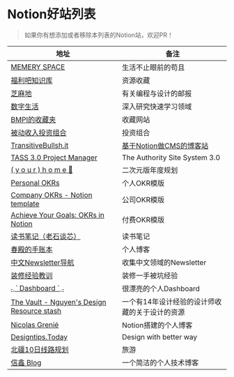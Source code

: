 # Notion好站列表

> 如果你有想添加或者移除本列表的Notion站，欢迎PR！

| 地址 | 备注 |
| --- | --- |
| [ MEMERY SPACE](https://www.notion.so/MEMERY-SPACE-29b45a5134d74892b755f4249c1b23fb) | 生活不止眼前的苟且 |
| [福利吧知识库](https://www.notion.so/b9f65669edc542c89d1e20e6c11bed99) | 资源收藏 |
| [芝麻地](https://www.notion.so/63b2e83003f240339ae065011afc88a0) | 有关编程与设计的邮报 |
| [数字生活](https://www.notion.so/b194e46214f043999a1f783761a46b2c) | 深入研究快速学习领域 |
| [BMPI的收藏夹](https://www.notion.so/mdw/a722ba82bf184833bb33628c85b18dae) | 收藏网站 |
| [被动收入投资组合](https://www.notion.so/mdw/e0ed086e701a4d0aaa4839d2c7aa62ea) | 投资组合 |
| [TransitiveBullsh.it](https://www.notion.so/TransitiveBullsh-it-78fc5a4b88d74b0e824e29407e9f1ec1) | [基于Notion做CMS的博客站](https://transitivebullsh.it/) |
| [TASS 3.0 Project Manager](https://www.notion.so/TASS-3-0-Project-Manager-efe172fb46d54d88a9a5876eeb7db3a3) | The Authority Site System 3.0 |
| [ ( y o u r )    h o m e  🌛](https://www.notion.so/y-o-u-r-h-o-m-e-1c5bb60c6e524322880972dcef04c56e) | 二次元版年度规划 |
| [Personal OKRs](https://www.notion.so/Personal-OKRs-202c39deed554e09b8ad36e1d5780af9) | 个人OKR模版 |
| [Company OKRs - Notion template](https://anotioneer.com/Company-OKRs-Notion-template-9e787e68ab9b4281ac29cf089494752e) | 公司OKR模版 |
| [Achieve Your Goals: OKRs in Notion](https://www.notion.vip/achieve-your-goals-okrs-in-notion/) | 付费OKR模版 |
| [读书笔记（老石谈芯）](https://www.notion.so/4a612dbc4ef54209ac489a05e29a6831) | 读书笔记 |
| [春殿的手账本](https://www.notion.so/5a23e43b26e64651be75a22693564ce3) | 个人博客 |
| [中文Newsletter导航](https://www.notion.so/Newsletter-68ee46c0a4574f659fb8a873ead438c6) | 收集中文领域的Newsletter |
| [装修经验教训](https://www.notion.so/66226e9a906740d9bb16914dd28577bb) | 装修一手被坑经验 |
| [˗ˏˋ Dashboard ´ˎ˗](https://www.notion.so/Dashboard-3640553b7c374504ba7c76350811097c) | 很漂亮的个人Dashboard |
| [The Vault - Nguyen's Design Resource stash](https://www.notion.so/The-Vault-Nguyen-s-Design-Resource-stash-dd710673638a4c16a571574ff72d05f9) | 一个有14年设计经验的设计师收藏的关于设计的资源 |
| [Nicolas Grenié](https://nicolasgrenie.com/Nicolas-Greni-c9c1f971c75248b1a3d6d0a40499cbf1) | Notion搭建的个人博客 |
| [Designtips.Today](https://designtips.today/) | Design with better way |
| [北疆10日线路规划](https://www.notion.so/10-0002ed7217f44621904dba142081f865) | 旅游 |
| [信鑫 Blog](https://www.rustc.cloud/) | 一个简洁的个人技术博客 |
